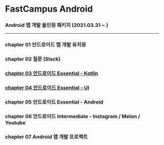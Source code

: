 # FastCampus Android
### Android 앱 개발 올인원 패키지 (2021.03.31 ~ )
---
### chapter 01 안드로이드 앱 개발 유치원
### chapter 02 질문 (Slack)
### [chapter 03 안드로이드 Essential - Kotlin](https://github.com/hyunmin0317/FastCampus_Android/blob/master/study/chap03/chap03.md)
### [chapter 04 안드로이드 Essential - UI](https://github.com/hyunmin0317/FastCampus_Android/blob/master/study/chap04/chap04.md)
### chapter 05 안드로이드 Essential - Android
### chapter 06 안드로이드 Intermediate - Instagram / Melon / Youtube
### chapter 07 Android 앱 개발 프로젝트